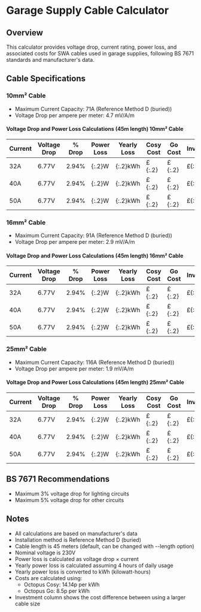 # Garage Supply Cable Calculator

## Overview

This calculator provides voltage drop, current rating, power loss, and associated costs for SWA cables used in garage supplies, following BS 7671 standards and manufacturer's data.

## Cable Specifications

### 10mm² Cable

- Maximum Current Capacity: 71A (Reference Method D (buried))
- Voltage Drop per ampere per meter: 4.7 mV/A/m

#### Voltage Drop and Power Loss Calculations (45m length) 10mm² Cable

| Current | Voltage Drop | % Drop | Power Loss | Yearly Loss | Cosy Cost | Go Cost | Investment |
|---------|-------------|---------|------------|-------------|-----------|---------|------------|
| 32A | 6.77V | 2.94% | {:.2}W | {:.2}kWh | £{:.2} | £{:.2} | £{:.2} |
| 40A | 6.77V | 2.94% | {:.2}W | {:.2}kWh | £{:.2} | £{:.2} | £{:.2} |
| 50A | 6.77V | 2.94% | {:.2}W | {:.2}kWh | £{:.2} | £{:.2} | £{:.2} |

### 16mm² Cable

- Maximum Current Capacity: 91A (Reference Method D (buried))
- Voltage Drop per ampere per meter: 2.9 mV/A/m

#### Voltage Drop and Power Loss Calculations (45m length) 16mm² Cable

| Current | Voltage Drop | % Drop | Power Loss | Yearly Loss | Cosy Cost | Go Cost | Investment |
|---------|-------------|---------|------------|-------------|-----------|---------|------------|
| 32A | 6.77V | 2.94% | {:.2}W | {:.2}kWh | £{:.2} | £{:.2} | £{:.2} |
| 40A | 6.77V | 2.94% | {:.2}W | {:.2}kWh | £{:.2} | £{:.2} | £{:.2} |
| 50A | 6.77V | 2.94% | {:.2}W | {:.2}kWh | £{:.2} | £{:.2} | £{:.2} |

### 25mm² Cable

- Maximum Current Capacity: 116A (Reference Method D (buried))
- Voltage Drop per ampere per meter: 1.9 mV/A/m

#### Voltage Drop and Power Loss Calculations (45m length) 25mm² Cable

| Current | Voltage Drop | % Drop | Power Loss | Yearly Loss | Cosy Cost | Go Cost | Investment |
|---------|-------------|---------|------------|-------------|-----------|---------|------------|
| 32A | 6.77V | 2.94% | {:.2}W | {:.2}kWh | £{:.2} | £{:.2} | £{:.2} |
| 40A | 6.77V | 2.94% | {:.2}W | {:.2}kWh | £{:.2} | £{:.2} | £{:.2} |
| 50A | 6.77V | 2.94% | {:.2}W | {:.2}kWh | £{:.2} | £{:.2} | £{:.2} |

## BS 7671 Recommendations

- Maximum 3% voltage drop for lighting circuits
- Maximum 5% voltage drop for other circuits

## Notes

- All calculations are based on manufacturer's data
- Installation method is Reference Method D (buried)
- Cable length is 45 meters (default, can be changed with --length option)
- Nominal voltage is 230V
- Power loss is calculated as voltage drop × current
- Yearly power loss is calculated assuming 4 hours of daily usage
- Yearly power loss is converted to kWh (kilowatt-hours)
- Costs are calculated using:
  - Octopus Cosy: 14.14p per kWh
  - Octopus Go: 8.5p per kWh
- Investment column shows the cost difference between using a larger cable size
